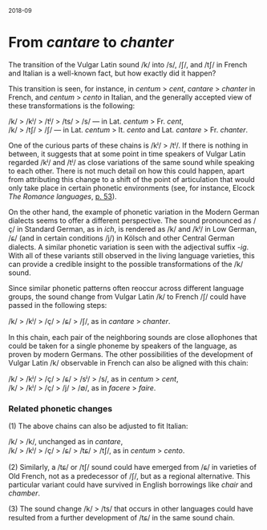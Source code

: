 <sup>2018-09</sup>

# From *cantare* to *chanter*

The transition of the Vulgar Latin sound /k/ into /s/, /ʃ/, and /tʃ/ in French and Italian is a well-known fact, but how exactly did it happen?

This transition is seen, for instance, in *centum* > *cent*, *cantare* > *chanter* in French, and *centum* > *cento* in Italian, and the generally accepted view of these transformations is the following:

/k/ > /kʲ/ > /tʲ/ > /ts/ > /s/ &mdash; in Lat. *centum* > Fr. *cent*,<br>
/k/ > /tʃ/ > /ʃ/ &mdash; in Lat. *centum* > It. *cento* and Lat. *cantare* > Fr. *chanter*.

One of the curious parts of these chains is /kʲ/ > /tʲ/. If there is nothing in between, it suggests that at some point in time speakers of Vulgar Latin regarded /kʲ/ and /tʲ/ as close variations of the same sound while speaking to each other. There is not much detail on how this could happen, apart from attributing this change to a shift of the point of articulation that would only take place in certain phonetic environments (see, for instance, Elcock *The Romance languages*, [p. 53](https://github.com/axtk/w/blob/main/_res/palatalization.png?raw=true)).

On the other hand, the example of phonetic variation in the Modern German dialects seems to offer a different perspective. The sound pronounced as /ç/ in Standard German, as in *ich*, is rendered as /k/ and /kʲ/ in Low German, /ɕ/ (and in certain conditions /j/) in Kölsch and other Central German dialects. A similar phonetic variation is seen with the adjectival suffix *-ig*. With all of these variants still observed in the living language varieties, this can provide a credible insight to the possible transformations of the /k/ sound.

Since similar phonetic patterns often reoccur across different language groups, the sound change from Vulgar Latin /k/ to French /ʃ/ could have passed in the following steps:

/k/ > /kʲ/ > /ç/ > /ɕ/ > /ʃ/, as in *cantare* > *chanter*.

In this chain, each pair of the neighboring sounds are close allophones that could be taken for a single phoneme by speakers of the language, as proven by modern Germans. The other possibilities of the development of Vulgar Latin /k/ observable in French can also be aligned with this chain:

/k/ > /kʲ/ > /ç/ > /ɕ/ > /sʲ/ > /s/, as in *centum* > *cent*,<br>
/k/ > /kʲ/ > /ç/ > /j/ > /∅/, as in *facere* > *faire*.

### Related phonetic changes

(1) The above chains can also be adjusted to fit Italian:

/k/ > /k/, unchanged as in *cantare*,<br>
/k/ > /kʲ/ > /ç/ > /ɕ/ > /tɕ/ > /tʃ/, as in *centum* > *cento*.

(2) Similarly, a /tɕ/ or /tʃ/ sound could have emerged from /ɕ/ in varieties of Old French, not as a predecessor of /ʃ/, but as a regional alternative. This particular variant could have survived in English borrowings like *chair* and *chamber*.

(3) The sound change /k/ > /ts/ that occurs in other languages could have resulted from a further development of /tɕ/ in the same sound chain.
